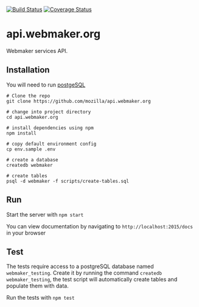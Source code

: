 [![Build Status](https://travis-ci.org/mozilla/api.webmaker.org.svg)](https://travis-ci.org/mozilla/api.webmaker.org)
[![Coverage Status](https://coveralls.io/repos/mozilla/api.webmaker.org/badge.svg)](https://coveralls.io/r/mozilla/api.webmaker.org)
# api.webmaker.org

Webmaker services API.

## Installation

You will need to run [postgeSQL](http://www.postgresql.org/download/)

```
# Clone the repo
git clone https://github.com/mozilla/api.webmaker.org

# change into project directory
cd api.webmaker.org

# install dependencies using npm
npm install

# copy default environment config
cp env.sample .env

# create a database
createdb webmaker

# create tables
psql -d webmaker -f scripts/create-tables.sql
```

## Run

Start the server with `npm start`

You can view documentation by navigating to `http://localhost:2015/docs` in your browser

## Test

The tests require access to a postgreSQL database named `webmaker_testing`.
Create it by running the command `createdb webmaker_testing`, the test script will automatically create tables and populate them with data.

Run the tests with `npm test`
